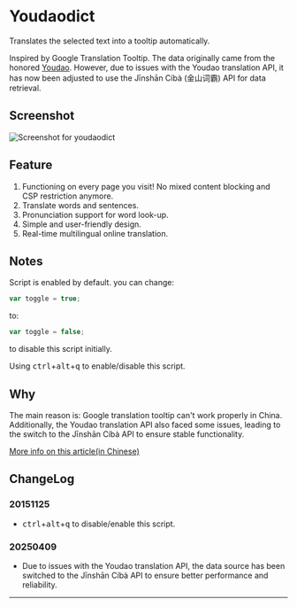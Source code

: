 

# Youdaodict

Translates the selected text into a tooltip automatically. 

Inspired by Google Translation Tooltip. The data originally came from the honored [Youdao](http://fanyi.youdao.com/). However, due to issues with the Youdao translation API, it has now been adjusted to use the Jīnshān Cíbà (金山词霸) API for data retrieval.

## Screenshot

![Screenshot for youdaodict](http://upload-images.jianshu.io/upload_images/927981-c88125ce5a60959a.gif?imageMogr2/auto-orient/strip)

## Feature

1. Functioning on every page you visit! No mixed content blocking and CSP restriction anymore.
2. Translate words and sentences. 
3. Pronunciation support for word look-up.
4. Simple and user-friendly design.
5. Real-time multilingual online translation.

## Notes

Script is enabled by default. you can change:

```javascript
var toggle = true;
```

to:

```javascript
var toggle = false;
```

to disable this script initially.

Using <kbd>ctrl</kbd>+<kbd>alt</kbd>+<kbd>q</kbd> to enable/disable this script.

## Why

The main reason is: Google translation tooltip can't work properly in China. Additionally, the Youdao translation API also faced some issues, leading to the switch to the Jīnshān Cíbà API to ensure stable functionality.

[More info on this article(in Chinese)](http://www.jianshu.com/p/b984d149ee48)

## ChangeLog

### 20151125

- <kbd>ctrl</kbd>+<kbd>alt</kbd>+<kbd>q</kbd> to disable/enable this script.

### 20250409

- Due to issues with the Youdao translation API, the data source has been switched to the Jīnshān Cíbà API to ensure better performance and reliability.

---
